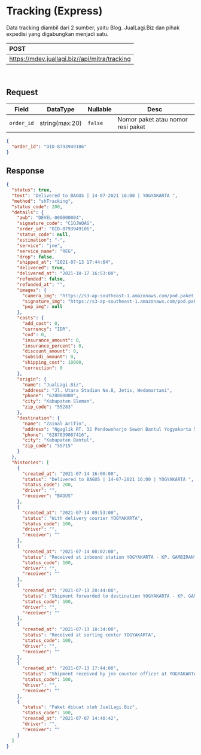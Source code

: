 # Tracking (Express)

Data tracking diambil dari 2 sumber, yaitu Blog. JualLagi.Biz dan pihak expedisi yang digabungkan menjadi satu.



POST                                                   |
:-------------------------------------------------------|
https://mdev.juallagi.biz//api/mitra/tracking |

<br>

## Request

| Field      | DataType       | Nullable | Desc                              |
| ---------- | -------------- | -------- | --------------------------------- |
| `order_id` | string(max:20) | `false`  | Nomor paket atau nomor resi paket |

```json
{
  "order_id": "OID-8793949106"
}
```

## Response

```json
{
  "status": true,
  "text": "Delivered to BAGUS | 14-07-2021 16:00 | YOGYAKARTA ",
  "method": "shTracking",
  "status_code": 200,
  "details": {
    "awb": "DEVEL-000000004",
    "signature_code": "C1OJWQAG",
    "order_id": "OID-8793949106",
    "status_code": null,
    "estimation": "-",
    "service": "jne",
    "service_name": "REG",
    "drop": false,
    "shipped_at": "2021-07-13 17:44:04",
    "delivered": true,
    "delivered_at": "2021-10-17 16:53:00",
    "refunded": false,
    "refunded_at": "",
    "images": {
      "camera_img": "https://s3-ap-southeast-1.amazonaws.com/pod.paket.id/1626253243482P||1411922100004643.jpeg",
      "signature_img": "https://s3-ap-southeast-1.amazonaws.com/pod.paket.id/1626253255242S||1411922100004643.jpeg",
      "pop_img": null
    },
    "costs": {
      "add_cost": 0,
      "currency": "IDR",
      "cod": 0,
      "insurance_amount": 0,
      "insurance_percent": 0,
      "discount_amount": 0,
      "subsidi_amount": 0,
      "shipping_cost": 10000,
      "correction": 0
    },
    "origin": {
      "name": "JualLagi.Biz",
      "address": "Jl. Utara Stadion No.8, Jetis, Wedomartani",
      "phone": "628000000",
      "city": "Kabupaten Sleman",
      "zip_code": "55283"
    },
    "destination": {
      "name": "Zainal Arifin",
      "address": "Ngaglik RT. 32 Pendowoharjo Sewon Bantul Yogyakarta 55185",
      "phone": "6287839087416",
      "city": "Kabupaten Bantul",
      "zip_code": "55715"
    }
  },
  "histories": [
    {
      "created_at": "2021-07-14 16:00:00",
      "status": "Delivered to BAGUS | 14-07-2021 16:00 | YOGYAKARTA ",
      "status_code": 200,
      "driver": "",
      "receiver": "BAGUS"
    },
    {
      "created_at": "2021-07-14 09:53:00",
      "status": "With delivery courier YOGYAKARTA",
      "status_code": 100,
      "driver": "",
      "receiver": ""
    },
    {
      "created_at": "2021-07-14 00:02:00",
      "status": "Received at inbound station YOGYAKARTA - KP. GAMBIRAN",
      "status_code": 100,
      "driver": "",
      "receiver": ""
    },
    {
      "created_at": "2021-07-13 20:44:00",
      "status": "Shipment forwarded to destination YOGYAKARTA - KP. GAMBIRAN",
      "status_code": 100,
      "driver": "",
      "receiver": ""
    },
    {
      "created_at": "2021-07-13 18:34:00",
      "status": "Received at sorting center YOGYAKARTA",
      "status_code": 100,
      "driver": "",
      "receiver": ""
    },
    {
      "created_at": "2021-07-13 17:44:00",
      "status": "Shipment received by jne counter officer at YOGYAKARTA",
      "status_code": 100,
      "driver": "",
      "receiver": ""
    },
    {
      "status": "Paket dibuat oleh JualLagi.Biz",
      "status_code": 100,
      "created_at": "2021-07-07 14:40:42",
      "driver": "",
      "receiver": ""
    }
  ]
}
```

